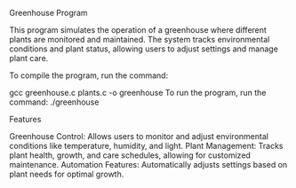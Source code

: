 Greenhouse Program

This program simulates the operation of a greenhouse where different plants are monitored and maintained. The system tracks environmental conditions and plant status, allowing users to adjust settings and manage plant care.


To compile the program, run the command:

gcc greenhouse.c plants.c -o greenhouse
To run the program, run the command:
./greenhouse

Features

Greenhouse Control: Allows users to monitor and adjust environmental conditions like temperature, humidity, and light.
Plant Management: Tracks plant health, growth, and care schedules, allowing for customized maintenance.
Automation Features: Automatically adjusts settings based on plant needs for optimal growth.
